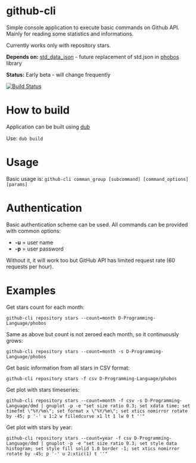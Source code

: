 github-cli
==========
Simple console application to execute basic commands on Github API. Mainly for reading some statistics and informations.

Currently works only with repository stars.

**Depends on:** [std_data_json](https://github.com/s-ludwig/std_data_json) - future replacement of std.json in [phobos](https://github.com/D-Programming-Language/phobos/) library

**Status:** Early beta - will change frequently

[![Build Status](https://travis-ci.org/chalucha/github-cli.svg?branch=master)](https://travis-ci.org/chalucha/github-cli)

# How to build
Application can be built using [dub](https://github.com/D-Programming-Language/dub)

Use: ```dub build```

# Usage

Basic usage is:
```github-cli comman_group [subcommand] [command_options] [params]```

# Authentication
Basic authentication scheme can be used.
All commands can be provided with common options:
- **-u** = user name
- **-p** = user password

Without it, it will work too but GitHub API has limited request rate (60 requests per hour).

# Examples

Get stars count for each month:
```
github-cli repository stars --count=month D-Programming-Language/phobos
```

Same as above but count is not zeroed each month, so it continuously grows:
```
github-cli repository stars --count=month -s D-Programming-Language/phobos
```

Get basic information from all stars in CSV format:
```
github-cli repository stars -f csv D-Programming-Language/phobos
```
Get plot with stars timeseries:
```
github-cli repository stars --count=month -f csv -s D-Programming-Language/dmd | gnuplot -p -e "set size ratio 0.3; set xdata time; set timefmt \"%Y/%m\"; set format x \"%Y/%m\"; set xtics nomirror rotate by -45; p '-' u 1:2 w filledcurve x1 lt 1 lw 0 t ''"
```

Get plot with stars by year:
```
github-cli repository stars --count=year -f csv D-Programming-Language/dmd | gnuplot -p -e "set size ratio 0.3; set style data histogram; set style fill solid 1.0 border -1; set xtics nomirror rotate by -45; p '-' u 2:xtic(1) t ''"
```
